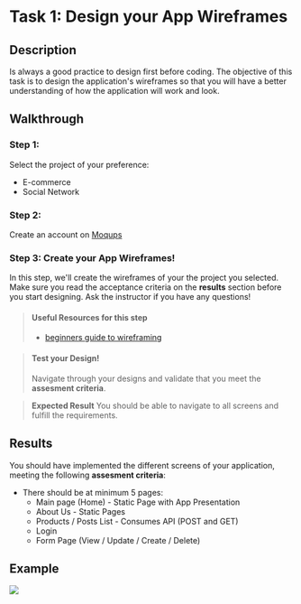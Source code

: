 # Task 1: Design your App Wireframes

## Description

Is always a good practice to design first before coding. The objective of this task is to design the application's wireframes so that you will have a better understanding of how the application will work and look.

## Walkthrough

### Step 1: 

Select the project of your preference:
* E-commerce
* Social Network

### Step 2: 

Create an account on <a href="https://moqups.com/" target="_blank">Moqups</a>

### Step 3: Create your App Wireframes!

In this step, we'll create the wireframes of your the project you selected. Make sure you read the acceptance criteria on the **results** section before
you start designing. Ask the instructor if you have any questions!

> #### Useful Resources for this step
> - <a href="https://webdesign.tutsplus.com/articles/a-beginners-guide-to-wireframing--webdesign-7399" target="_blank">beginners guide to wireframing</a>


> #### Test your Design!
> Navigate through your designs and validate that you meet the **assesment criteria**. 

> **Expected Result**
> You should be able to navigate to all screens and fulfill the requirements.


## Results

You should have implemented the different screens of your application, meeting the following **assesment criteria**:

* There should be at minimum 5 pages: 
  * Main page (Home)  - Static Page with App Presentation
  * About Us - Static Pages
  * Products / Posts List - Consumes API (POST and GET)
  * Login
  * Form Page (View / Update / Create / Delete)

## Example

![](https://github.com/generation-org/jwd-final-project/blob/main/task-1/images/wireframes.png)
